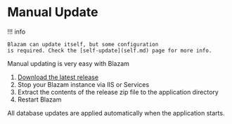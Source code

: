 ﻿# Manual Update



!!! info 

	Blazam can update itself, but some configuration
	is required. Check the [self-update](self.md) page for more info.


Manual updating is very easy with Blazam

1. [Download the latest release](https://blazam.org/download)
1. Stop your Blazam instance via IIS or Services
1. Extract the contents of the release zip file to the application directory
1. Restart Blazam

All database updates are applied automatically when the application starts.

